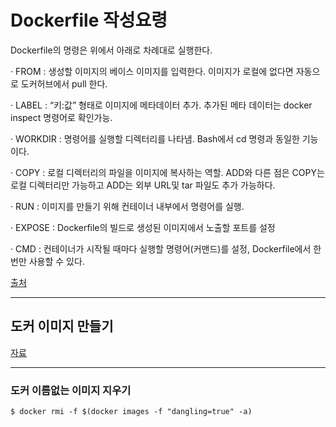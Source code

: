 # Dockerfile 작성요령

Dockerfile의 명령은 위에서 아래로 차례대로 실행한다.

·     FROM : 생성할 이미지의 베이스 이미지를 입력한다. 이미지가 로컬에 없다면 자동으로 도커허브에서 pull 한다.

·     LABEL : “키:값” 형태로 이미지에 메타데이터 추가. 추가된 메타 데이터는 docker inspect 명령어로 확인가능.

·     WORKDIR : 명령어를 실행할 디렉터리를 나타냄. Bash에서 cd 명령과 동일한 기능이다.

·     COPY : 로컬 디렉터리의 파일을 이미지에 복사하는 역할. ADD와 다른 점은 COPY는 로컬 디렉터리만 가능하고 ADD는 외부 URL및 tar 파일도 추가 가능하다.

·     RUN : 이미지를 만들기 위해 컨테이너 내부에서 명령어를 실행.

·     EXPOSE : Dockerfile의 빌드로 생성된 이미지에서 노출할 포트를 설정

·     CMD : 컨테이너가 시작될 때마다 실행할 명령어(커맨드)를 설정, Dockerfile에서 한번만 사용할 수 있다.

[출처](https://sungwookkang.com/1303)



---

## 도커 이미지 만들기

[자료](https://suwoni-codelab.com/docker/2018/06/11/Docker-Dockerfile/)



---

### 도커 이름없는 이미지 지우기

```
$ docker rmi -f $(docker images -f "dangling=true" -a)
```

